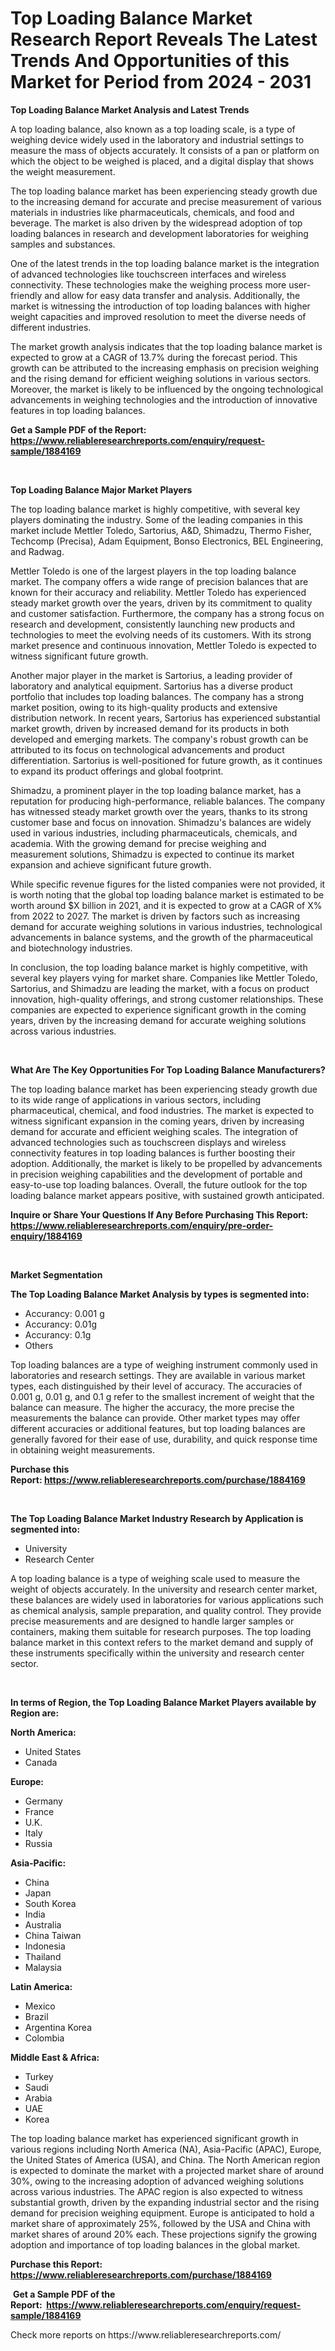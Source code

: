 <p><h1>Top Loading Balance Market Research Report Reveals The Latest Trends And Opportunities of this Market for Period from 2024 - 2031</h1></p><p><strong>Top Loading Balance Market Analysis and Latest Trends</strong></p>
<p><p>A top loading balance, also known as a top loading scale, is a type of weighing device widely used in the laboratory and industrial settings to measure the mass of objects accurately. It consists of a pan or platform on which the object to be weighed is placed, and a digital display that shows the weight measurement.</p><p>The top loading balance market has been experiencing steady growth due to the increasing demand for accurate and precise measurement of various materials in industries like pharmaceuticals, chemicals, and food and beverage. The market is also driven by the widespread adoption of top loading balances in research and development laboratories for weighing samples and substances.</p><p>One of the latest trends in the top loading balance market is the integration of advanced technologies like touchscreen interfaces and wireless connectivity. These technologies make the weighing process more user-friendly and allow for easy data transfer and analysis. Additionally, the market is witnessing the introduction of top loading balances with higher weight capacities and improved resolution to meet the diverse needs of different industries.</p><p>The market growth analysis indicates that the top loading balance market is expected to grow at a CAGR of 13.7% during the forecast period. This growth can be attributed to the increasing emphasis on precision weighing and the rising demand for efficient weighing solutions in various sectors. Moreover, the market is likely to be influenced by the ongoing technological advancements in weighing technologies and the introduction of innovative features in top loading balances.</p></p>
<p><strong>Get a Sample PDF of the Report:&nbsp; <a href="https://www.reliableresearchreports.com/enquiry/request-sample/1884169">https://www.reliableresearchreports.com/enquiry/request-sample/1884169</a></strong></p>
<p>&nbsp;</p>
<p><strong>Top Loading Balance Major Market Players</strong></p>
<p><p>The top loading balance market is highly competitive, with several key players dominating the industry. Some of the leading companies in this market include Mettler Toledo, Sartorius, A&D, Shimadzu, Thermo Fisher, Techcomp (Precisa), Adam Equipment, Bonso Electronics, BEL Engineering, and Radwag.</p><p>Mettler Toledo is one of the largest players in the top loading balance market. The company offers a wide range of precision balances that are known for their accuracy and reliability. Mettler Toledo has experienced steady market growth over the years, driven by its commitment to quality and customer satisfaction. Furthermore, the company has a strong focus on research and development, consistently launching new products and technologies to meet the evolving needs of its customers. With its strong market presence and continuous innovation, Mettler Toledo is expected to witness significant future growth.</p><p>Another major player in the market is Sartorius, a leading provider of laboratory and analytical equipment. Sartorius has a diverse product portfolio that includes top loading balances. The company has a strong market position, owing to its high-quality products and extensive distribution network. In recent years, Sartorius has experienced substantial market growth, driven by increased demand for its products in both developed and emerging markets. The company's robust growth can be attributed to its focus on technological advancements and product differentiation. Sartorius is well-positioned for future growth, as it continues to expand its product offerings and global footprint.</p><p>Shimadzu, a prominent player in the top loading balance market, has a reputation for producing high-performance, reliable balances. The company has witnessed steady market growth over the years, thanks to its strong customer base and focus on innovation. Shimadzu's balances are widely used in various industries, including pharmaceuticals, chemicals, and academia. With the growing demand for precise weighing and measurement solutions, Shimadzu is expected to continue its market expansion and achieve significant future growth.</p><p>While specific revenue figures for the listed companies were not provided, it is worth noting that the global top loading balance market is estimated to be worth around $X billion in 2021, and it is expected to grow at a CAGR of X% from 2022 to 2027. The market is driven by factors such as increasing demand for accurate weighing solutions in various industries, technological advancements in balance systems, and the growth of the pharmaceutical and biotechnology industries.</p><p>In conclusion, the top loading balance market is highly competitive, with several key players vying for market share. Companies like Mettler Toledo, Sartorius, and Shimadzu are leading the market, with a focus on product innovation, high-quality offerings, and strong customer relationships. These companies are expected to experience significant growth in the coming years, driven by the increasing demand for accurate weighing solutions across various industries.</p></p>
<p>&nbsp;</p>
<p><strong>What Are The Key Opportunities For Top Loading Balance Manufacturers?</strong></p>
<p><p>The top loading balance market has been experiencing steady growth due to its wide range of applications in various sectors, including pharmaceutical, chemical, and food industries. The market is expected to witness significant expansion in the coming years, driven by increasing demand for accurate and efficient weighing scales. The integration of advanced technologies such as touchscreen displays and wireless connectivity features in top loading balances is further boosting their adoption. Additionally, the market is likely to be propelled by advancements in precision weighing capabilities and the development of portable and easy-to-use top loading balances. Overall, the future outlook for the top loading balance market appears positive, with sustained growth anticipated.</p></p>
<p><strong>Inquire or Share Your Questions If Any Before Purchasing This Report: <a href="https://www.reliableresearchreports.com/enquiry/pre-order-enquiry/1884169">https://www.reliableresearchreports.com/enquiry/pre-order-enquiry/1884169</a></strong></p>
<p>&nbsp;</p>
<p><strong>Market Segmentation</strong></p>
<p><strong>The Top Loading Balance Market Analysis by types is segmented into:</strong></p>
<p><ul><li>Accurancy: 0.001 g</li><li>Accurancy: 0.01g</li><li>Accurancy: 0.1g</li><li>Others</li></ul></p>
<p><p>Top loading balances are a type of weighing instrument commonly used in laboratories and research settings. They are available in various market types, each distinguished by their level of accuracy. The accuracies of 0.001 g, 0.01 g, and 0.1 g refer to the smallest increment of weight that the balance can measure. The higher the accuracy, the more precise the measurements the balance can provide. Other market types may offer different accuracies or additional features, but top loading balances are generally favored for their ease of use, durability, and quick response time in obtaining weight measurements.</p></p>
<p><strong>Purchase this Report:&nbsp;<a href="https://www.reliableresearchreports.com/purchase/1884169">https://www.reliableresearchreports.com/purchase/1884169</a></strong></p>
<p>&nbsp;</p>
<p><strong>The Top Loading Balance Market Industry Research by Application is segmented into:</strong></p>
<p><ul><li>University</li><li>Research Center</li></ul></p>
<p><p>A top loading balance is a type of weighing scale used to measure the weight of objects accurately. In the university and research center market, these balances are widely used in laboratories for various applications such as chemical analysis, sample preparation, and quality control. They provide precise measurements and are designed to handle larger samples or containers, making them suitable for research purposes. The top loading balance market in this context refers to the market demand and supply of these instruments specifically within the university and research center sector.</p></p>
<p>&nbsp;</p>
<p><strong>In terms of Region, the Top Loading Balance Market Players available by Region are:</strong></p>
<p>
    <p> <strong> North America: </strong>
        <ul>
            <li>United States</li>
            <li>Canada</li>
        </ul>
        </p> 
    <p> <strong> Europe: </strong>
        <ul>
            <li>Germany</li>
            <li>France</li>
            <li>U.K.</li>
            <li>Italy</li>
            <li>Russia</li>
        </ul>
        </p> 
    <p> <strong> Asia-Pacific: </strong>
        <ul>
            <li>China</li>
            <li>Japan</li>
            <li>South Korea</li>
            <li>India</li>
            <li>Australia</li>
            <li>China Taiwan</li>
            <li>Indonesia</li>
            <li>Thailand</li>
            <li>Malaysia</li>
        </ul>
        </p> 
    <p> <strong> Latin America: </strong>
        <ul>
            <li>Mexico</li>
            <li>Brazil</li>
            <li>Argentina Korea</li>
            <li>Colombia</li>
        </ul>
        </p> 
    <p> <strong> Middle East & Africa: </strong>
        <ul>
            <li>Turkey</li>
            <li>Saudi</li>
            <li>Arabia</li>
            <li>UAE</li>
            <li>Korea</li>
        </ul>
    </p>
    </p>
<p><p>The top loading balance market has experienced significant growth in various regions including North America (NA), Asia-Pacific (APAC), Europe, the United States of America (USA), and China. The North American region is expected to dominate the market with a projected market share of around 30%, owing to the increasing adoption of advanced weighing solutions across various industries. The APAC region is also expected to witness substantial growth, driven by the expanding industrial sector and the rising demand for precision weighing equipment. Europe is anticipated to hold a market share of approximately 25%, followed by the USA and China with market shares of around 20% each. These projections signify the growing adoption and importance of top loading balances in the global market.</p></p>
<p><strong>Purchase this Report: <a href="https://www.reliableresearchreports.com/purchase/1884169">https://www.reliableresearchreports.com/purchase/1884169</a></strong></p>
<p>&nbsp;<strong>Get a Sample PDF of the Report:&nbsp;&nbsp;<a href="https://www.reliableresearchreports.com/enquiry/request-sample/1884169">https://www.reliableresearchreports.com/enquiry/request-sample/1884169</a></strong></p>
<p><strong></strong></p>
<p>Check more reports on https://www.reliableresearchreports.com/</p>